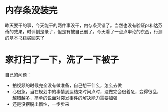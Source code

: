 # 内存条没装完
昨天要干的事，今天能干的两件事没干，内存条买错了。当然也没有验证pr和达芬奇的效果，时评倒是录了，但是有被自己删了。今天看了一点点申论的东西，行测的基本书籍买回来了

# 家打扫了一下，洗了一下被子

自己的问题：
+ 拍视频的时候完全没有做准备，自己想干什么，怎么去做
+ 心很急，当在规划中的事情到达结束时间点时，没做完会很着急，变得很乱，越错越多，简单的说面对突发事件的解决能力需要加强
+ 还是没摆脱出惰性，一步步来


